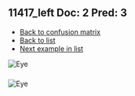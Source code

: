 ## 11417_left Doc: 2 Pred: 3
- [Back to confusion matrix](https://github.com/juliandewit/kaggle_retinopathy/blob/master/matrix.md)
- [Back to list](https://github.com/juliandewit/kaggle_retinopathy/blob/master/lists/23/list.md)
- [Next example in list](https://github.com/juliandewit/kaggle_retinopathy/blob/master/lists/23/11/11496_left.md)

![Eye](https://retinopaty.blob.core.windows.net/size1024/11417_left_2.jpeg)

### 

![Eye]()
